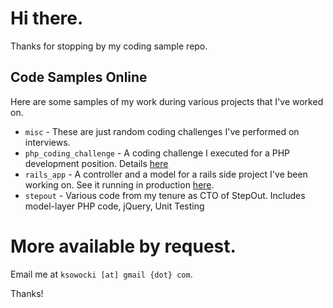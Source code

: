 # Hi there.

Thanks for stopping by my coding sample repo. 

## Code Samples Online

Here are some samples of my work during various projects that I've worked on.

* `misc` - These are just random coding challenges I've performed on interviews.
* `php_coding_challenge` - A coding challenge I executed for a PHP development position.  Details [here](https://github.com/owocki/codesamples/blob/master/php_coding_challenge/README.md)
* `rails_app` - A controller and a model for a rails side project I've been working on.  See it running in production [here](http://slowordown.com/).
* `stepout` - Various code from my tenure as CTO of StepOut.  Includes model-layer PHP code, jQuery, Unit Testing 

# More available by request.

Email me at `ksowocki [at] gmail {dot} com`.

Thanks!